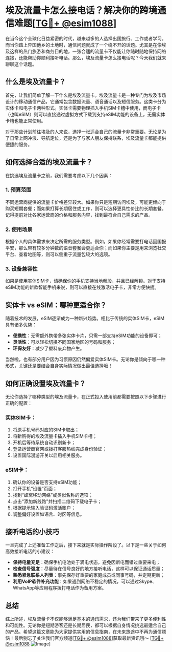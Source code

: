 # 埃及流量卡怎么接电话？解决你的跨境通信难题[[TG💪+ @esim1088](https://t.me/s/esim1088)]

在当今这个全球化日益紧密的时代，越来越多的人选择出国旅行、工作或者学习。而当你踏上异国他乡的土地时，通信问题就成了一个绕不开的话题。尤其是在像埃及这样的热门旅游和商务目的地，一张合适的流量卡不仅能让你随时随地保持网络连接，还能帮助你顺利接听电话。那么，埃及流量卡怎么接电话呢？今天我们就来聊聊这个话题。

## 什么是埃及流量卡？

首先，让我们简单了解一下什么是埃及流量卡。埃及流量卡是一种专门为埃及市场设计的移动通信产品，它通常包含数据流量、语音通话以及短信服务。这类卡分为实体卡和电子卡两种形式。实体卡需要物理插入手机SIM卡槽中使用，而电子卡（也叫eSIM）则可以直接通过虚拟方式下载到支持eSIM功能的设备上，无需实体卡槽也能正常使用。

对于那些计划前往埃及的人来说，选择一张适合自己的流量卡非常重要。无论是为了日常上网冲浪、导航定位，还是为了与家人朋友保持联系，埃及流量卡都能提供便捷的服务。

## 如何选择合适的埃及流量卡？

在挑选埃及流量卡之前，我们需要考虑以下几个因素：

### 1. 预算范围

不同运营商提供的流量卡价格差异较大。如果你只是短期访问埃及，可能更倾向于购买短期套餐；而如果打算长期居住或工作，则可以选择更具性价比的长期套餐。记得提前对比各家运营商的价格和服务内容，找到最符合自己需求的产品。

### 2. 使用场景

根据个人的具体需求来决定所需的服务类型。例如，如果你经常需要打电话回国报平安，那么带有较多分钟数的语音套餐会更适合你；而如果你主要是用来浏览社交平台、查看地图等，则可以侧重于流量包较大的选项。

### 3. 设备兼容性

如果是使用实体SIM卡，请确保你的手机支持当地频段，并且已经解锁。对于支持eSIM功能的新款智能手机来说，则可以直接在线激活电子卡，非常方便快捷。

## 实体卡 vs eSIM：哪种更适合你？

随着技术的发展，eSIM逐渐成为一种新兴趋势。相比于传统的实体SIM卡，eSIM具有诸多优势：

- **便携性**：无需额外携带多张实体卡片，只需一部支持eSIM功能的设备即可；
- **灵活性**：可以轻松切换不同国家地区的号码和服务；
- **环保友好**：减少了塑料废弃物产生。

当然啦，也有部分用户因为习惯原因仍然偏爱实体SIM卡。无论你是倾向于哪一种形式，关键还是要结合自身实际情况做出最佳选择哦！

## 如何正确设置埃及流量卡？

无论你选择了哪种类型的埃及流量卡，在正式投入使用前都需要按照以下步骤进行正确的配置：

### 实体SIM卡：
1. 将原手机号码对应的SIM卡取出；
2. 将新购得的埃及流量卡插入手机SIM卡槽；
3. 开机后等待系统自动识别新卡；
4. 登录运营商官网或拨打客服热线完成身份验证；
5. 设置国际漫游开关以启用相关服务。

### eSIM卡：
1. 确认你的设备是否支持eSIM功能；
2. 打开手机“设置”页面；
3. 找到“蜂窝移动网络”或类似名称的选项；
4. 点击“添加新线路”并扫描二维码下载电子卡；
5. 根据提示输入验证码激活账户；
6. 调整偏好设置如语言、时区等信息。

## 接听电话的小技巧

一旦完成了上述准备工作之后，接下来就是实际操作阶段了。以下是一些关于如何高效接听电话的小建议：

- **保持电量充足**：确保手机电池处于满电状态，避免因断电而错过重要来电；
- **检查信号强度**：尽量待在信号良好的地方接听电话，这样可以保证通话质量；
- **熟悉紧急联系人列表**：事先保存好重要的家庭成员或同事号码，并定期更新；
- **利用VoIP软件补充功能**：如果遇到网络不稳定的情况，可以通过Skype、WhatsApp等应用程序拨打电话作为备用方案。

## 总结

综上所述，埃及流量卡不仅能够满足基本的通讯需求，还为我们带来了更多便利性和可能性。无论你是短期游客还是长期居民，都可以根据自身情况挑选最适合自己的产品。希望这篇文章能为大家提供实用的信息指南，在未来旅途中不再为通信烦恼！最后别忘了关注我们官方频道[[TG💪+ @esim1088](https://t.me/s/esim1088)]获取最新资讯哦～ [[TG💪+ @esim1088](https://t.me/s/esim1088) ![Image](https://i.postimg.cc/4NQfJmqS/Snipaste-2025-05-13-00-14-12.png)]